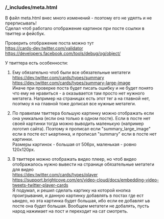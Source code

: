 ### /_includes/meta.html

В файл meta.html внес много изменений - поэтому его не удялть и не прерписывать!  
Сделал чтоб работало отображение картинок при посте ссылки в твиттер и фейсбук.

Проверить отображение поста можно тут  
https://cards-dev.twitter.com/validator  
https://developers.facebook.com/tools/debug/og/object/

У твиттера есть особенности:

1. Ему обязательно чтоб были все обязательные метатеги  
https://dev.twitter.com/cards/types/summary  
https://dev.twitter.com/cards/types/summary-large-image  
Иначе при проверке поста будет писать ошибку и не будет понято что ему не нравиться - а оказывается там просто нет нужного метатега. Например на страницах есть этот тег а на главной нет, поэтмоу я на главной тоже дописал все нужные метатеги.

2. По правилам твиттера большую картинку можно отображать если она уникальна (если она только в одном посте). 
Если в посте нет своей картинки тогда можно выводить маленькую (например логотип сайта). 
Поэтому я прописал если "summary_large_image" если в посте ест ькартинка, и прописал "summary" если в посте нет картинки.  
Размеры картинок - большая от 506px, маленькая - ровно 120x120px.

3. В твиттере можно отображать видео плеер, но чтоб видео отображалось нужно вывести на странице обязательные метатеги для видео  
https://dev.twitter.com/cards/types/player  
https://support.brightcove.com/en/video-cloud/docs/embedding-video-tweets-twitter-player-cards  
Я подумал, и решил сделать картику на которой кнопка проигрывания, и данную картинку добавлять в постах где ест ьвидео, но эта картинка будет большая, ибо если ее добавлят ьв посте она будет большая. Вообщем метатеги не добалять, пусть народ нажимает на пост и переходит на сат смотреть.

###
